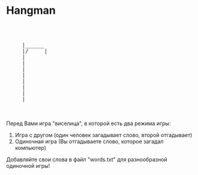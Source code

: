 # Hangman
<br><br>
<pre>
     |______ 
     |/     |
     |
     |
     |
     |
     |
     |
     |
_____|________
</pre>
<br><br>
Перед Вами игра "виселица", в которой есть два режима игры:<br>
1) Игра с другом (один человек загадывает слово, второй отгадывает)<br>
2) Одиночная игра (Вы отгадываете слово, которое загадал компьютер)<br>
<p>
Добавляйте свои слова в файл "words.txt" для разнообразной одиночной игры!<br>